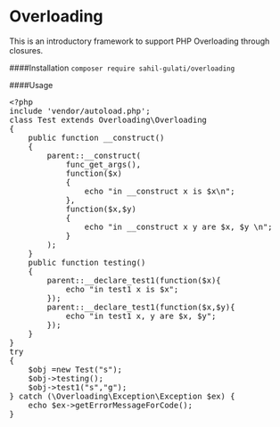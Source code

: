 # Overloading
This is an introductory framework to support PHP Overloading through closures.

####Installation
`composer require sahil-gulati/overloading`

####Usage
<pre>
&lt;?php
include 'vendor/autoload.php';
class Test extends Overloading\Overloading
{
    public function __construct()
    {
        parent::__construct(
            func_get_args(),
            function($x)
            {
                echo "in __construct x is $x\n";
            },
            function($x,$y)
            {
                echo "in __construct x y are $x, $y \n";
            }
        );
    }
    public function testing()
    {
        parent::__declare_test1(function($x){
            echo "in test1 x is $x";
        });
        parent::__declare_test1(function($x,$y){
            echo "in test1 x, y are $x, $y";
        });		
    }
}
try
{
    $obj =new Test("s");
    $obj->testing();
    $obj->test1("s","g");
} catch (\Overloading\Exception\Exception $ex) {
    echo $ex->getErrorMessageForCode();
}

</pre>
